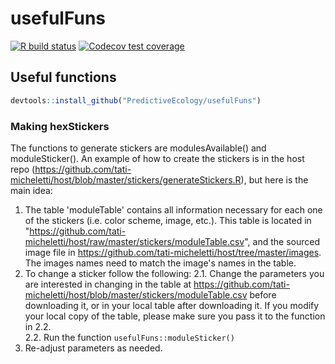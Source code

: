 # usefulFuns

<!-- badges: start -->
[![R build status](https://github.com/PredictiveEcology/usefulFuns/workflows/R-CMD-check/badge.svg)](https://github.com/PredictiveEcology/usefulFuns/actions)
[![Codecov test coverage](https://codecov.io/gh/PredictiveEcology/usefulFuns/branch/master/graph/badge.svg)](https://codecov.io/gh/PredictiveEcology/usefulFuns?branch=master)
<!-- badges: end -->

##  Useful functions

```r
devtools::install_github("PredictiveEcology/usefulFuns")
```

### Making hexStickers

The functions to generate stickers are modulesAvailable() and moduleSticker(). An example of how to create the stickers is in the host repo (https://github.com/tati-micheletti/host/blob/master/stickers/generateStickers.R), but here is the main idea:
1. The table 'moduleTable' contains all information necessary for each one of the stickers (i.e. color scheme, image, etc.). This table is located in "https://github.com/tati-micheletti/host/raw/master/stickers/moduleTable.csv", and the sourced image file in https://github.com/tati-micheletti/host/tree/master/images. The images names need to match the image's names in the table.
2. To change a sticker follow the following:
  2.1. Change the parameters you are interested in changing in the table at https://github.com/tati-micheletti/host/blob/master/stickers/moduleTable.csv before downloading it, or in your local table after downloading it. If you modify your local copy of the table, please make sure you pass it to the function in 2.2.  
  2.2. Run the function `usefulFuns::moduleSticker()`  
3. Re-adjust parameters as needed.
